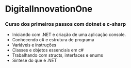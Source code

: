 # DigitalInnovationOne #

### Curso dos primeiros passos com dotnet e c-sharp ###

 - Iniciando com .NET e criação de uma aplicação console.
 - Conhecendo c# e estrutura de programa
 - Variáveis e instruções
 - Classes e objetos essenciais em c#
 - Trabalhando com structs, interfaces e enums
 - Síntese do que é .NET
